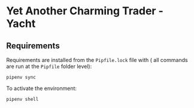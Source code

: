 # Yet Another Charming Trader - Yacht

## Requirements
Requirements are installed from the `Pipfile.lock` file with
( all commands are run at the `Pipfile` folder level):
```shell
pipenv sync
```
To activate the environment:
```shell
pipenv shell
```

